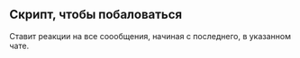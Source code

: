 ## Скрипт, чтобы побаловаться

Ставит реакции на все соообщения, начиная с последнего, в указанном чате.